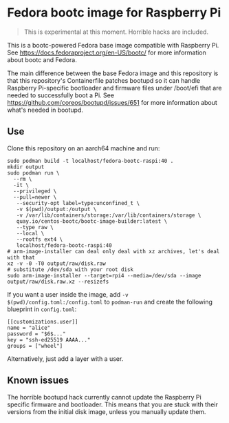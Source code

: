 # Fedora bootc image for Raspberry Pi

> This is experimental at this moment. Horrible hacks are included.

This is a bootc-powered Fedora base image compatible with Raspberry Pi. See
https://docs.fedoraproject.org/en-US/bootc/ for more information about bootc and Fedora.

The main difference between the base Fedora image and this repository is that this repository's Containerfile patches
bootupd so it can handle Raspberry Pi-specific bootloader and firmware files under /boot/efi that are needed
to successfully boot a Pi. See https://github.com/coreos/bootupd/issues/651 for more information about what's needed
in bootupd.

## Use

Clone this repository on an aarch64 machine and run:

```
sudo podman build -t localhost/fedora-bootc-raspi:40 .
mkdir output
sudo podman run \
  --rm \
  -it \
  --privileged \
  --pull=newer \
   --security-opt label=type:unconfined_t \
   -v $(pwd)/output:/output \
   -v /var/lib/containers/storage:/var/lib/containers/storage \
   quay.io/centos-bootc/bootc-image-builder:latest \
   --type raw \
   --local \
   --rootfs ext4 \
   localhost/fedora-bootc-raspi:40
# arm-image-installer can deal only deal with xz archives, let's deal with that
xz -v -0 -T0 output/raw/disk.raw
# substitute /dev/sda with your root disk
sudo arm-image-installer --target=rpi4 --media=/dev/sda --image output/raw/disk.raw.xz --resizefs
```

If you want a user inside the image, add `-v $(pwd)/config.toml:/config.toml` to `podman-run` and create the following blueprint in `config.toml`:
```
[[customizations.user]]
name = "alice"
password = "$6$..."
key = "ssh-ed25519 AAAA..."
groups = ["wheel"]
```

Alternatively, just add a layer with a user.

## Known issues
The horrible bootupd hack currently cannot update the Raspberry Pi specific firmware and bootloader. This means that
you are stuck with their versions from the initial disk image, unless you manually update them.
